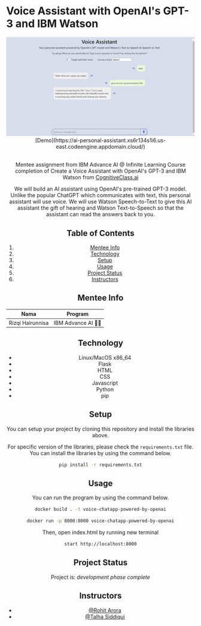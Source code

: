 # Voice Assistant with OpenAI's GPT-3 and IBM Watson
<center> <img src="VA_preview.png"> <center>
[Demo](https://ai-personal-assistant.xs6r134s1i6.us-east.codeengine.appdomain.cloud/)
  
<br>Mentee assignment from IBM Advance AI @ Infinite Learning Course completion of Create a Voice Assistant with OpenAI's GPT-3 and IBM Watson from [CognitiveClass.ai](https://cognitiveclass.ai/courses/chatapp-powered-by-openai)

We will build an AI assistant using OpenAI's pre-trained GPT-3 model. Unlike the popular ChatGPT which communicates with text, this personal assistant 
will use voice. We will use Watson Speech-to-Text to give this AI assistant the gift of hearing and Watson Text-to-Speech so that the assistant can read the answers back to you.


## Table of Contents
1. [Mentee Info](#mentee-info)
2. [Technology](#technology)
3. [Setup](#setup)
4. [Usage](#usage)
5. [Project Status](#project-status)
6. [Instructors](#instructors)


<a name="mentee-info"></a>
## Mentee Info
| Nama             | Program              |
| ---------------- | -------------------- |
| Rizqi Hairunnisa | IBM Advance AI 🤖🌊 |



<a name="technology"></a>
## Technology

- Linux/MacOS x86_64
- Flask
- HTML
- CSS
- Javascript
- Python 
- pip
  


<a name="setup"></a>
## Setup
You can setup your project by cloning this repository and install the libraries above.

For specific version of the libraries, please check the `requirements.txt` file. You can install the libraries by using the command below.

```bash
pip install -r requirements.txt
```

<a name="usage"></a>

## Usage
You can run the program by using the command below.

```bash
docker build . -t voice-chatapp-powered-by-openai
```
```bash
docker run -p 8000:8000 voice-chatapp-powered-by-openai
```
Then, open index.html by running new terminal

```bash
start http://localhost:8000
```



<a name="project-status"></a>
## Project Status
Project is: _development phase complete_

<a name="instructors"></a>
## Instructors
- [@Rohit Arora](https://author.skills.network/instructors/rohit_arora)
- [@Talha Siddiqui](https://author.skills.network/instructors/talha_siddiqui)
